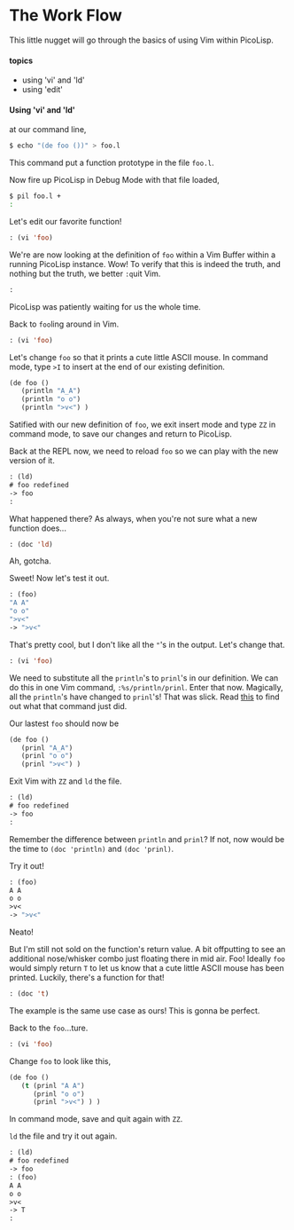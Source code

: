 # The Work Flow

This little nugget will go through the basics of using Vim within PicoLisp. 

#### topics
- using 'vi' and 'ld'
- using 'edit'


#### Using 'vi' and 'ld'
at our command line,
```bash
$ echo "(de foo ())" > foo.l
```
This command put a function prototype in the file `foo.l`.

Now fire up PicoLisp in Debug Mode with that file loaded,
```bash
$ pil foo.l +
:
``` 

Let's edit our favorite function!
```lisp
: (vi 'foo)
```

We're are now looking at the definition of `foo` within a Vim Buffer within a running PicoLisp instance. Wow! To verify that this is indeed the truth, and nothing but the truth, we better `:q`uit Vim.

```lisp
:
```
PicoLisp was patiently waiting for us the whole time. 

Back to `foo`ling around in Vim.
```lisp
: (vi 'foo)
```

Let's change `foo` so that it prints a cute little ASCII mouse. In command mode, type `>I` to insert at the end of our existing definition.
```lisp
(de foo ()
   (println "A_A")
   (println "o o")
   (println ">v<") )
```

Satified with our new definition of `foo`, we exit insert mode and type `ZZ` in command mode, to save our changes and return to PicoLisp.

Back at the REPL now, we need to reload `foo` so we can play with the new version of it.
```lisp
: (ld)
# foo redefined
-> foo
:
```

What happened there? As always, when you're not sure what a new function does...
```lisp
: (doc 'ld)
``` 
Ah, gotcha.

Sweet! Now let's test it out.
```lisp
: (foo)
"A A"
"o o"
">v<"
-> ">v<"
```

That's pretty cool, but I don't like all the `"`'s in the output. Let's change that.
```lisp
: (vi 'foo)
```

We need to substitute all the `println`'s to `prinl`'s in our definition. We can do this in one Vim command, `:%s/println/prinl`. Enter that now. Magically, all the `println`'s have changed to `prinl`'s! That was slick. Read [this](http://vim.wikia.com/wiki/Search_and_replace) to find out what that command just did.

Our lastest `foo` should now be
```lisp
(de foo ()
   (prinl "A_A")
   (prinl "o o")
   (prinl ">v<") )
```

Exit Vim with `ZZ` and `ld` the file.
```lisp
: (ld)
# foo redefined
-> foo
:
```
Remember the difference between `println` and `prinl`? If not, now would be the time to `(doc 'println)` and `(doc 'prinl)`.

Try it out!
```lisp
: (foo)
A A
o o
>v<
-> ">v<"
```
Neato!

But I'm still not sold on the function's return value. A bit offputting to see an additional nose/whisker combo just floating there in mid air. Foo! Ideally `foo` would simply return `T` to let us know that a cute little ASCII mouse has been printed. Luckily, there's a function for that!
```lisp
: (doc 't)
```
The example is the same use case as ours! This is gonna be perfect.

Back to the `foo`...ture.  
```lisp
: (vi 'foo)
```


Change `foo` to look like this,
```lisp
(de foo ()
   (t (prinl "A A")
      (prinl "o o")
      (prinl ">v<") ) )
```
In command mode, save and quit again with `ZZ`. 

`ld` the file and try it out again.
```lisp
: (ld)
# foo redefined
-> foo
: (foo)
A A
o o
>v<
-> T
:
```


